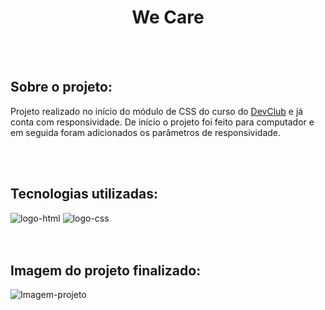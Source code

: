 <h1 align="center">We Care</h1>
<br>
<br>

<h2><b>Sobre o projeto:</b></h2>
<p>Projeto realizado no início do módulo de CSS do curso do <a href="https://rodolfomori.com.br/devclub">DevClub</a> e já conta com responsividade. De início o projeto foi feito para computador e em seguida foram adicionados os parâmetros de responsividade.</p>
<br>
<br>

<h2><b>Tecnologias utilizadas:</b></h2>
    <img src="https://img.shields.io/badge/HTML5-E34F26?style=for-the-badge&logo=html5&logoColor=white" alt="logo-html"/>
    <img src="https://img.shields.io/badge/CSS3-1572B6?style=for-the-badge&logo=css3&logoColor=white" alt="logo-css"/>
    
<br>
<br>
<br>

<h2><b>Imagem do projeto finalizado:</b></h2>
<img src="https://github.com/RafaelCampos23/projeto-CSS--We-Care/blob/master/img/Projeto%20CSS%20-%20We%20Care.jpg?raw=true" alt="Imagem-projeto"></img>